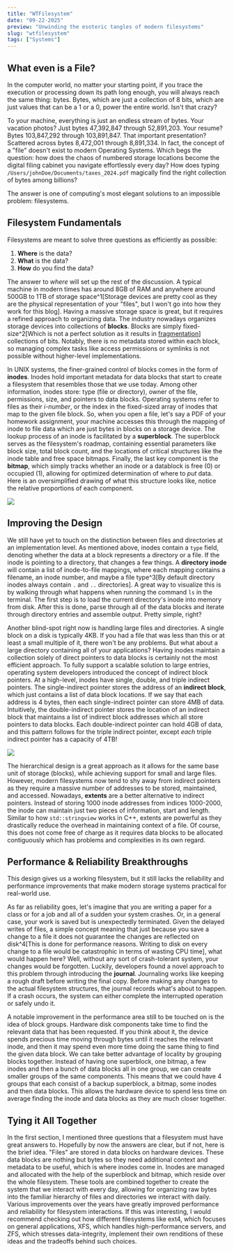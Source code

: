 ```yaml
---
title: "WTFilesystem"
date: "09-22-2025"
preview: "Unwinding the esoteric tangles of modern filesystems"
slug: "wtfilesystem"
tags: ["Systems"]
---
```


## What even is a File?

In the computer world, no matter your starting point, if you trace the execution or processing down its path long enough, you will always reach the same thing: bytes. Bytes, which are just a collection of 8 bits, which are just values that can be a 1 or a 0, power the entire world. Isn't that crazy?

To your machine, everything is just an endless stream of bytes. Your vacation photos? Just bytes 47,392,847 through 52,891,203. Your resume? Bytes 103,847,292 through 103,891,847. That important presentation? Scattered across bytes 8,472,001 through 8,891,334. In fact, the concept of a "file" doesn't exist to modern Operating Systems. Which begs the question: how does the chaos of numbered storage locations become the digital filing cabinet you navigate effortlessly every day? How does typing `/Users/johnDoe/Documents/taxes_2024.pdf` magically find the right collection of bytes among billions?

The answer is one of computing's most elegant solutions to an impossible problem: filesystems.

## Filesystem Fundamentals

Filesystems are meant to solve three questions as efficiently as possible:

1. **Where** is the data?
1. **What** is the data?
1. **How** do you find the data?

The answer to _where_ will set up the rest of the discussion. A typical machine in modern times has around 8GB of RAM and anywhere around 500GB to 1TB of storage space^1[Storage devices are pretty cool as they are the physical representation of your "files", but I won't go into how they work for this blog]. Having a massive storage space is great, but it requires a refined approach to organizing data. The industry nowadays organizes storage devices into collections of **blocks**. Blocks are simply fixed-size^2[Which is not a perfect solution as it results in [fragmentation](https://en.wikipedia.org/wiki/File_system_fragmentation)] collections of bits. Notably, there is no metadata stored within each block, so managing complex tasks like access permissions or symlinks is not possible without higher-level implementations.

In UNIX systems, the finer-grained control of blocks comes in the form of **inodes**. Inodes hold important metadata for data blocks that start to create a filesystem that resembles those that we use today. Among other information, inodes store: type (file or directory), owner of the file, permissions, size, and pointers to data blocks. Operating systems refer to files as their _i-number_, or the index in the fixed-sized array of inodes that map to the given file block. So, when you open a file, let's say a PDF of your homework assignment, your machine accesses this through the mapping of inode to file data which are just bytes in blocks on a storage device. The lookup process of an inode is facilitated by a **superblock**. The superblock serves as the filesystem's roadmap, containing essential parameters like block size, total block count, and the locations of critical structures like the inode table and free space bitmaps. Finally, the last key component is the **bitmap**, which simply tracks whether an inode or a datablock is free (0) or occupied (1), allowing for optimized determination of where to _put_ data. Here is an oversimplified drawing of what this structure looks like, notice the relative proportions of each component.

![](/blog-images/wtfilesystem/filesystem-design.png)

## Improving the Design

We still have yet to touch on the distinction between files and directories at an implementation level. As mentioned above, inodes contain a `type` field, denoting whether the data at a block represents a directory or a file. If the inode is pointing to a directory, that changes a few things. A **directory inode** will contain a list of inode-to-file mappings, where each mapping contains a filename, an inode number, and maybe a file type^3[By default directory inodes always contain `.` and `..` directories]. A great way to visualize this is by walking through what happens when running the command `ls` in the terminal. The first step is to load the current directory's inode into memory from disk. After this is done, parse through all of the data blocks and iterate through directory entries and assemble output. Pretty simple, right?

Another blind-spot right now is handling large files and directories. A single block on a disk is typically 4KB. If you had a file that was less than this or at least a small multiple of it, there won't be any problems. But what about a large directory containing all of your applications? Having inodes maintain a collection solely of direct pointers to data blocks is certainly not the most efficient approach. To fully support a scalable solution to large entries, operating system developers introduced the concept of indirect block pointers. At a high-level, inodes have single, double, and triple indirect pointers. The single-indirect pointer stores the address of an **indirect block**, which just contains a list of data block locations. If we say that each address is 4 bytes, then each single-indirect pointer can store 4MB of data. Intuitively, the double-indirect pointer stores the location of an indirect block that maintains a list of indirect block addresses which all store pointers to data blocks. Each double-indirect pointer can hold 4GB of data, and this pattern follows for the triple indirect pointer, except _each_ triple indirect pointer has a capacity of 4TB!

![](/blog-images/wtfilesystem/indirect-pointers-inode.png)

The hierarchical design is a great approach as it allows for the same base unit of storage (blocks), while achieving support for small and large files. However, modern filesystems now tend to shy away from indirect pointers as they require a massive number of addresses to be stored, maintained, and accessed. Nowadays, **extents** are a better alternative to indirect pointers. Instead of storing 1000 inode addresses from indices 1000-2000, the inode can maintain just two pieces of information, start and length. Similar to how `std::stringview` works in C++, extents are powerful as they drastically reduce the overhead in maintaining context of a file. Of course, this does not come free of charge as it requires data blocks to be allocated contiguously which has problems and complexities in its own regard.

## Performance & Reliability Breakthroughs

This design gives us a working filesystem, but it still lacks the reliability and performance improvements that make modern storage systems practical for real-world use.

As far as reliability goes, let's imagine that you are writing a paper for a class or for a job and all of a sudden your system crashes. Or, in a general case, your work is saved but is unexpectedly terminated. Given the delayed writes of files, a simple concept meaning that just because you save a change to a file it does not guarantee the changes are reflected on disk^4[This is done for performance reasons. Writing to disk on every change to a file would be catastrophic in terms of wasting CPU time], what would happen here? Well, without any sort of crash-tolerant system, your changes would be forgotten. Luckily, developers found a novel approach to this problem through introducing the **journal**. Journaling works like keeping a rough draft before writing the final copy. Before making any changes to the actual filesystem structures, the journal records what's about to happen. If a crash occurs, the system can either complete the interrupted operation or safely undo it.

A notable improvement in the performance area still to be touched on is the idea of block groups. Hardware disk components take time to find the relevant data that has been requested. If you think about it, the device spends precious time moving through bytes until it reaches the relevant inode, and then it may spend even more time doing the same thing to find the given data block. We can take better advantage of locality by grouping blocks together. Instead of having one superblock, one bitmap, a few inodes and then a bunch of data blocks all in one group, we can create smaller groups of the same components. This means that we could have 4 groups that each consist of a backup superblock, a bitmap, some inodes and then data blocks. This allows the hardware device to spend less time on average finding the inode and data blocks as they are much closer together.

## Tying it All Together

In the first section, I mentioned three questions that a filesystem must have great answers to. Hopefully by now the answers are clear, but if not, here is the brief idea. "Files" are stored in data blocks on hardware devices. These data blocks are nothing but bytes so they need additional context and metadata to be useful, which is where inodes come in. Inodes are managed and allocated with the help of the superblock and bitmap, which reside over the whole filesystem. These tools are combined together to create the system that we interact with every day, allowing for organizing raw bytes into the familiar hierarchy of files and directories we interact with daily. Various improvements over the years have greatly improved performance and reliability for filesystem interactions. If this was interesting, I would recommend checking out how different filesystems like ext4, which focuses on general applications, XFS, which handles high-performance servers, and ZFS, which stresses data-integrity, implement their own renditions of these ideas and the tradeoffs behind such choices.
